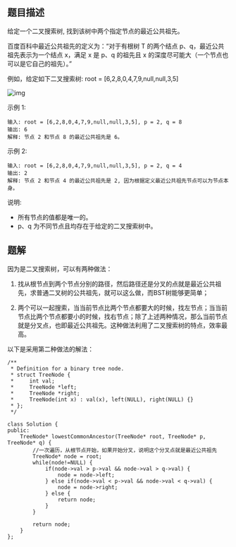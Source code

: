 ## 题目描述
给定一个二叉搜索树, 找到该树中两个指定节点的最近公共祖先。

百度百科中最近公共祖先的定义为：“对于有根树 T 的两个结点 p、q，最近公共祖先表示为一个结点 x，满足 x 是 p、q 的祖先且 x 的深度尽可能大（一个节点也可以是它自己的祖先）。”

例如，给定如下二叉搜索树:  root = [6,2,8,0,4,7,9,null,null,3,5]

![img](https://assets.leetcode-cn.com/aliyun-lc-upload/uploads/2018/12/14/binarysearchtree_improved.png)

示例 1:
```
输入: root = [6,2,8,0,4,7,9,null,null,3,5], p = 2, q = 8
输出: 6 
解释: 节点 2 和节点 8 的最近公共祖先是 6。
```
示例 2:
```
输入: root = [6,2,8,0,4,7,9,null,null,3,5], p = 2, q = 4
输出: 2
解释: 节点 2 和节点 4 的最近公共祖先是 2, 因为根据定义最近公共祖先节点可以为节点本身。
``` 

说明:
* 所有节点的值都是唯一的。
* p、q 为不同节点且均存在于给定的二叉搜索树中。

## 题解
因为是二叉搜索树，可以有两种做法：  
1. 找从根节点到两个节点分别的路径，然后路径还是分叉的点就是最近公共祖先，求普通二叉树的公共祖先，就可以这么做，而BST树能够更简单；

2. 两个可以一起搜索，当当前节点比两个节点都要大的时候，找左节点；当当前节点比两个节点都要小的时候，找右节点；除了上述两种情况，那么当前节点就是分叉点，也即最近公共祖先。这种做法利用了二叉搜索树的特点，效率最高。

以下是采用第二种做法的解法：
```
/**
 * Definition for a binary tree node.
 * struct TreeNode {
 *     int val;
 *     TreeNode *left;
 *     TreeNode *right;
 *     TreeNode(int x) : val(x), left(NULL), right(NULL) {}
 * };
 */

class Solution {
public:
    TreeNode* lowestCommonAncestor(TreeNode* root, TreeNode* p, TreeNode* q) {
        //一次遍历，从根节点开始，如果开始分叉，说明这个分叉点就是最近公共祖先
        TreeNode* node = root;
        while(node!=NULL) {
            if(node->val > p->val && node->val > q->val) {
                node = node->left;
            } else if(node->val < p->val && node->val < q->val) {
                node = node->right;
            } else {
                return node;
            }
        }

        return node;
    }
};
```